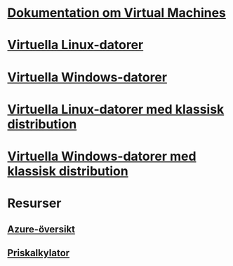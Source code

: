 # [Dokumentation om Virtual Machines](index.md)

# [Virtuella Linux-datorer](linux/overview.md)
# [Virtuella Windows-datorer](windows/overview.md)
# [Virtuella Linux-datorer med klassisk distribution](linux/overview.md?toc=%2fazure%2fvirtual-machines%2flinux%2fclassic%2ftoc.json)
# [Virtuella Windows-datorer med klassisk distribution](windows/overview.md?toc=%2fazure%2fvirtual-machines%2fwindows%2fclassic%2ftoc.json)

# Resurser
## [Azure-översikt](https://azure.microsoft.com/roadmap/?category=compute)
## [Priskalkylator](https://azure.microsoft.com/pricing/calculator/)
